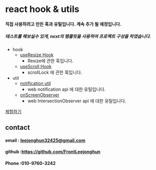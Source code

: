 # react hook & utils
#### 직접 사용하려고 만든 훅과 유틸입니다. 계속 추가 될 예정입니다.
##### 테스트를 해보실수 있게, next의 템플릿을 사용하여 프로젝트 구성을 하였습니다.
* hook
   * [useResize Hook](https://github.com/FrontLeejonghun/react-custom-hook-util/tree/main/src/hooks/useResize)
     * Resize에 관한 훅입니다.
   * [useScroll Hook](https://github.com/FrontLeejonghun/react-custom-hook-util/tree/main/src/hooks/useScroll)
     * scrollLock 에 관한 훅입니다.
* util  
   * [notification util](https://github.com/FrontLeejonghun/react-custom-hook-util/tree/main/src/utils/notification)
     * web notification api 에 대한 유틸입니다.
   * [onScreenObserver](https://github.com/FrontLeejonghun/react-custom-hook-util/tree/main/src/utils/onScreenObserver)
     * web IntersectionObserver api 에 대한 유틸입니다.

[체험하기](https://react-custom-item-eight.vercel.app/)
## contact

#### email : leejonghun32425@gmail.com

#### github :https://github.com/FrontLeejonghun

#### Phone :010-9760-3242
